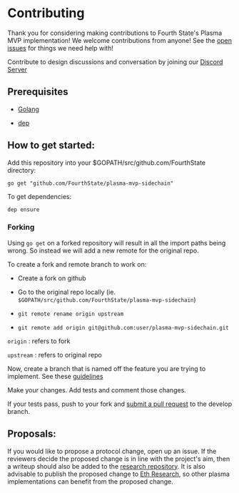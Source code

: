 # Contributing

Thank you for considering making contributions to Fourth State's Plasma MVP implementation! We welcome contributions from anyone! See the [open issues](https://github.com/FourthState/plasma-mvp-sidechain/issues) for things we need help with!

Contribute to design discussions and conversation by joining our [Discord Server](https://discord.gg/YTB5A4P)

## Prerequisites
* [Golang](https://golang.org/doc/install)

* [dep](https://github.com/golang/dep)

## How to get started:

Add this repository into your $GOPATH/src/github.com/FourthState directory:

`go get "github.com/FourthState/plasma-mvp-sidechain"`

To get dependencies:

`dep ensure`

### Forking

Using `go get` on a forked repository will result in all the import paths being wrong. So instead we will add a new remote for the original repo.

To create a fork and remote branch to work on:

- Create a fork on github

- Go to the original repo locally (ie. `$GOPATH/src/github.com/FourthState/plasma-mvp-sidechain`)

- `git remote rename origin upstream`

- `git remote add origin git@github.com:user/plasma-mvp-sidechain.git`

`origin` : refers to fork

`upstream` : refers to original repo


Now, create a branch that is named off the feature you are trying to implement. See these [guidelines](https://nvie.com/posts/a-successful-git-branching-model/)

Make your changes. Add tests and comment those changes. 

If your tests pass, push to your fork and [submit a pull request](https://github.com/FourthState/plasma-mvp-rootchain/pulls) to the develop branch.


## Proposals:

If you would like to propose a protocol change, open up an issue. If the reviewers decide the proposed change is in line with the project's aim, then a writeup should also be added to the [research repository](https://github.com/FourthState/plasma-research). It is also advisable to publish the proposed change to [Eth Research](https://ethresear.ch/), so other plasma implementations can benefit from the proposed change. 

